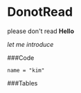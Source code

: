 # DonotRead
please don't read
**Hello**

*let me introduce*

###Code

```
name = "kim"
```

###Tables
